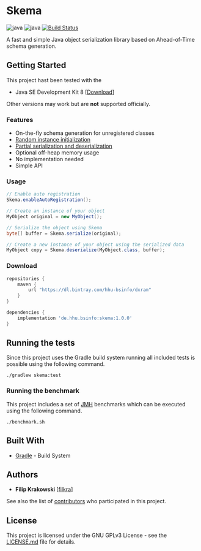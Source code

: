 # Skema

![java](https://img.shields.io/badge/java-8-green.svg) ![java](https://img.shields.io/badge/java-11-green.svg) [![Build Status](https://travis-ci.org/hhu-bsinfo/skema.svg?branch=development)](https://travis-ci.org/hhu-bsinfo/skema)

A fast and simple Java object serialization library based on Ahead-of-Time schema generation.

## Getting Started

This project hast been tested with the

 * Java SE Development Kit 8 [[Download](https://www.oracle.com/technetwork/java/javase/downloads/jdk8-downloads-2133151.html)]

Other versions may work but are __not__ supported officially.

### Features

 * On-the-fly schema generation for unregistered classes
 * [Random instance initialization](skema/src/test/java/de/hhu/bsinfo/skema/random/ObjectGeneratorTest.java)
 * [Partial serialization and deserialization](skema/src/test/java/de/hhu/bsinfo/skema/SerializerTest.java)
 * Optional off-heap memory usage
 * No implementation needed
 * Simple API

### Usage

```java
// Enable auto registration
Skema.enableAutoRegistration();

// Create an instance of your object
MyObject original = new MyObject();

// Serialize the object using Skema
byte[] buffer = Skema.serialize(original);

// Create a new instance of your object using the serialized data
MyObject copy = Skema.deserialize(MyObject.class, buffer);

```

### Download

```groovy
repositories {
    maven {
        url "https://dl.bintray.com/hhu-bsinfo/dxram"
    }
}

dependencies {
    implementation 'de.hhu.bsinfo:skema:1.0.0'
}

```

## Running the tests

Since this project uses the Gradle build system running all included tests is possible using the following command.

```
./gradlew skema:test
```

### Running the benchmark

This project includes a set of [JMH](https://openjdk.java.net/projects/code-tools/jmh/) benchmarks which can be executed using the following command.

```
./benchmark.sh
```

## Built With

* [Gradle](https://gradle.org/) - Build System

## Authors

* **Filip Krakowski** [[filkra](https://github.com/filkra)]

See also the list of [contributors](https://github.com/filkra/skema/contributors) who participated in this project.

## License

This project is licensed under the GNU GPLv3 License - see the [LICENSE.md](LICENSE.md) file for details.
